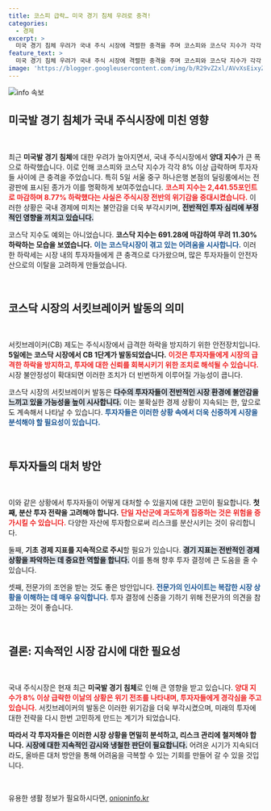 ```yaml
---
title: 코스피 급락… 미국 경기 침체 우려로 충격!
categories:
  - 경제
excerpt: >
  미국 경기 침체 우려가 국내 주식 시장에 격렬한 충격을 주며 코스피와 코스닥 지수가 각각 8% 이상 급락했습니다. 서킷브레이커 발동, 과연 시장 회복의 실마리는? 클릭해서 알아보세요!
feature_text: >
  미국 경기 침체 우려가 국내 주식 시장에 격렬한 충격을 주며 코스피와 코스닥 지수가 각각 8% 이상 급락했습니다. 서킷브레이커 발동, 과연 시장 회복의 실마리는? 클릭해서 알아보세요!
image: 'https://blogger.googleusercontent.com/img/b/R29vZ2xl/AVvXsEixyZcFfHzMRdzZMjFBmAUKJYCLCGyLL1o632UiGVXcaFdKo_bkvkuCioo0uUKlGfBVcT3P84aROyZIXSBEx3Aw5nCQ3pTgDom1WDC4m8eifvWiAmWEEVb4x6G_l8C0QH225ldMjyaFvpxGEBGNO37VmDTDMHGhJPq73UglMfDca1-0aw/s1600/blogspot.png'
---
```


<p><img src="https://blogger.googleusercontent.com/img/b/R29vZ2xl/AVvXsEixyZcFfHzMRdzZMjFBmAUKJYCLCGyLL1o632UiGVXcaFdKo_bkvkuCioo0uUKlGfBVcT3P84aROyZIXSBEx3Aw5nCQ3pTgDom1WDC4m8eifvWiAmWEEVb4x6G_l8C0QH225ldMjyaFvpxGEBGNO37VmDTDMHGhJPq73UglMfDca1-0aw/s1600/blogspot.png" alt="info 속보" /></p>

<h2 data-ke-size="size26">미국발 경기 침체가 국내 주식시장에 미친 영향</h2>

<p data-ke-size="size16">&nbsp;</p>

<p>최근 <b>미국발 경기 침체</b>에 대한 우려가 높아지면서, 국내 주식시장에서 <b>양대 지수</b>가 큰 폭으로 하락했습니다. 이로 인해 코스피와 코스닥 지수가 각각 8% 이상 급락하며 투자자들 사이에 큰 충격을 주었습니다. 특히 5일 서울 중구 하나은행 본점의 딜링룸에서는 전광판에 표시된 종가가 이를 명확하게 보여주었습니다. <b><span style="color: #ee2323;">코스피 지수는 2,441.55포인트로 마감하며 8.77% 하락했다는 사실은 주식시장 전반의 위기감을 증대시켰습니다.</span></b> 이러한 상황은 국내 경제에 미치는 불안감을 더욱 부각시키며, <b><span style="background-color: #21538527;">전반적인 투자 심리에 부정적인 영향을 끼치고 있습니다.</span></b></p>

<p>코스닥 지수도 예외는 아니었습니다. <b>코스닥 지수는 691.28에 마감하여 무려 11.30% 하락하는 모습을 보였습니다.</b> <b><span style="color: #1a5490;">이는 코스닥시장이 겪고 있는 어려움을 시사합니다.</span></b> 이러한 하락세는 시장 내의 투자자들에게 큰 충격으로 다가왔으며, 많은 투자자들이 안전자산으로의 이탈을 고려하게 만들었습니다.</p>

<p data-ke-size="size16">&nbsp;</p>

<h2 data-ke-size="size26">코스닥 시장의 서킷브레이커 발동의 의미</h2>

<p data-ke-size="size16">&nbsp;</p>

<p>서킷브레이커(CB) 제도는 주식시장에서 급격한 하락을 방지하기 위한 안전장치입니다. <b>5일에는 코스닥 시장에서 CB 1단계가 발동되었습니다.</b> <b><span style="color: #ee2323;">이것은 투자자들에게 시장의 급격한 하락을 방지하고, 투자에 대한 신뢰를 회복시키기 위한 조치로 해석될 수 있습니다.</span></b> 시장 불안정성이 확대되면 이러한 조치가 더 빈번하게 이루어질 가능성이 큽니다. </p>

<p>코스닥 시장의 서킷브레이커 발동은 <b><span style="background-color: #21538527;">다수의 투자자들이 전반적인 시장 환경에 불안감을 느끼고 있을 가능성을 높이 시사합니다.</span></b> 이는 불확실한 경제 상황이 지속되는 한, 앞으로도 계속해서 나타날 수 있습니다. <b><span style="color: #1a5490;">투자자들은 이러한 상황 속에서 더욱 신중하게 시장을 분석해야 할 필요성이 있습니다.</span></b></p>

<p data-ke-size="size16">&nbsp;</p>

<h2 data-ke-size="size26">투자자들의 대처 방안</h2>

<p data-ke-size="size16">&nbsp;</p>

<p>이와 같은 상황에서 투자자들이 어떻게 대처할 수 있을지에 대한 고민이 필요합니다. <b>첫째, 분산 투자 전략을 고려해야 합니다.</b> <b><span style="color: #ee2323;">단일 자산군에 과도하게 집중하는 것은 위험을 증가시킬 수 있습니다.</span></b> 다양한 자산에 투자함으로써 리스크를 분산시키는 것이 유리합니다.</p>

<p>둘째, <b>기초 경제 지표를 지속적으로 주시</b>할 필요가 있습니다. <b><span style="background-color: #21538527;">경기 지표는 전반적인 경제 상황을 파악하는 데 중요한 역할을 합니다.</span></b> 이를 통해 향후 투자 결정에 큰 도움을 줄 수 있습니다. </p>

<p>셋째, 전문가의 조언을 받는 것도 좋은 방안입니다. <b><span style="color: #1a5490;">전문가의 인사이트는 복잡한 시장 상황을 이해하는 데 매우 유익합니다.</span></b> 투자 결정에 신중을 기하기 위해 전문가의 의견을 참고하는 것이 좋습니다.</p>

<p data-ke-size="size16">&nbsp;</p>

<h2 data-ke-size="size26">결론: 지속적인 시장 감시에 대한 필요성</h2>

<p data-ke-size="size16">&nbsp;</p>

<p>국내 주식시장은 현재 최근 <b>미국발 경기 침체</b>로 인해 큰 영향을 받고 있습니다. <b><span style="color: #ee2323;">양대 지수가 8% 이상 급락한 이날의 상황은 위기 전조를 나타내며, 투자자들에게 경각심을 주고 있습니다.</span></b> 서킷브레이커의 발동은 이러한 위기감을 더욱 부각시켰으며, 미래의 투자에 대한 전략을 다시 한번 고민하게 만드는 계기가 되었습니다. </p>

<p><b>따라서 각 투자자들은 이러한 시장 상황을 면밀히 분석하고, 리스크 관리에 철저해야 합니다.</b> <b><span style="background-color: #21538527;">시장에 대한 지속적인 감시와 냉철한 판단이 필요합니다.</span></b> 어려운 시기가 지속되더라도, 올바른 대처 방안을 통해 어려움을 극복할 수 있는 기회를 만들어 갈 수 있을 것입니다.</p>

<p data-ke-size="size16">&nbsp;</p>
유용한 생활 정보가 필요하시다면, <a href="https://onioninfo.kr" rel="dofollow">onioninfo.kr</a>


